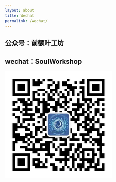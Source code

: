 ```yaml
---
layout: about
title: Wechat
permalink: /wechat/
---
```


## 公众号：前额叶工坊

## wechat：SoulWorkshop

![image](/qrcode.jpg)

<!--author-->